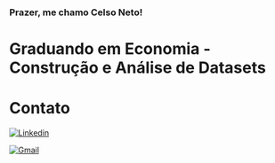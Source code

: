 ### Prazer, me chamo Celso Neto!

# Graduando em Economia - Construção e Análise de Datasets


# Contato
[![Linkedin](https://img.shields.io/badge/LinkedIn-0077B5?style=for-the-badge&logo=linkedin&logoColor=white)](https://www.linkedin.com/in/celso-neto-40b8772a9)

[![Gmail](https://img.shields.io/badge/Gmail-EA4335?style=for-the-badge&logo=gmail&logoColor=white)](mailto:celson961@gmail.com)

